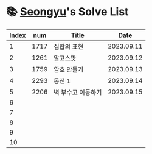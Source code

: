 # 📚 <a href="https://github.com/kimseongyu">Seongyu</a>'s Solve List

| Index | num  | Title              | Date       |
| ----- | ---- | ------------------ | ---------- |
| 1     | 1717 | 집합의 표현        | 2023.09.11 |
| 2     | 1261 | 알고스팟           | 2023.09.12 |
| 3     | 1759 | 암호 만들기        | 2023.09.13 |
| 4     | 2293 | 동전 1             | 2023.09.14 |
| 5     | 2206 | 벽 부수고 이동하기 | 2023.09.15 |
| 6     |      |                    |            |
| 7     |      |                    |            |
| 8     |      |                    |            |
| 9     |      |                    |            |
| 10    |      |                    |            |
